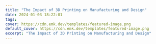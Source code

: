```yaml
---
title: "The Impact of 3D Printing on Manufacturing and Design"
date: 2024-01-03 18:22:01
tags:
cover: https://cdn.emk.dev/templates/featured-image.png
default_cover: https://cdn.emk.dev/templates/featured-image.png
excerpt: "The Impact of 3D Printing on Manufacturing and Design"
---
```

